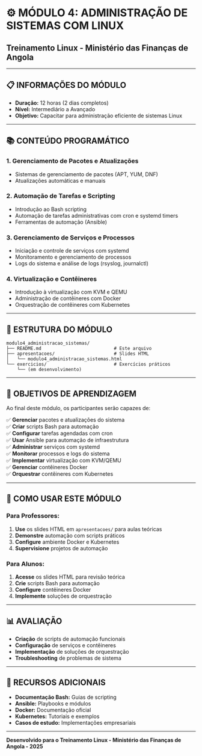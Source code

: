 # ⚙️ MÓDULO 4: ADMINISTRAÇÃO DE SISTEMAS COM LINUX
## Treinamento Linux - Ministério das Finanças de Angola

---

## 📋 **INFORMAÇÕES DO MÓDULO**

- **Duração:** 12 horas (2 dias completos)
- **Nível:** Intermediário a Avançado
- **Objetivo:** Capacitar para administração eficiente de sistemas Linux

---

## 📚 **CONTEÚDO PROGRAMÁTICO**

### **1. Gerenciamento de Pacotes e Atualizações**
- Sistemas de gerenciamento de pacotes (APT, YUM, DNF)
- Atualizações automáticas e manuais

### **2. Automação de Tarefas e Scripting**
- Introdução ao Bash scripting
- Automação de tarefas administrativas com cron e systemd timers
- Ferramentas de automação (Ansible)

### **3. Gerenciamento de Serviços e Processos**
- Iniciação e controle de serviços com systemd
- Monitoramento e gerenciamento de processos
- Logs do sistema e análise de logs (rsyslog, journalctl)

### **4. Virtualização e Contêineres**
- Introdução à virtualização com KVM e QEMU
- Administração de contêineres com Docker
- Orquestração de contêineres com Kubernetes

---

## 📁 **ESTRUTURA DO MÓDULO**

```
modulo4_administracao_sistemas/
├── README.md                           # Este arquivo
├── apresentacoes/                      # Slides HTML
│   └── modulo4_administracao_sistemas.html
└── exercicios/                         # Exercícios práticos
    └── (em desenvolvimento)
```

---

## 🎯 **OBJETIVOS DE APRENDIZAGEM**

Ao final deste módulo, os participantes serão capazes de:

✅ **Gerenciar** pacotes e atualizações do sistema  
✅ **Criar** scripts Bash para automação  
✅ **Configurar** tarefas agendadas com cron  
✅ **Usar** Ansible para automação de infraestrutura  
✅ **Administrar** serviços com systemd  
✅ **Monitorar** processos e logs do sistema  
✅ **Implementar** virtualização com KVM/QEMU  
✅ **Gerenciar** contêineres Docker  
✅ **Orquestrar** contêineres com Kubernetes  

---

## 🚀 **COMO USAR ESTE MÓDULO**

### **Para Professores:**
1. **Use** os slides HTML em `apresentacoes/` para aulas teóricas
2. **Demonstre** automação com scripts práticos
3. **Configure** ambiente Docker e Kubernetes
4. **Supervisione** projetos de automação

### **Para Alunos:**
1. **Acesse** os slides HTML para revisão teórica
2. **Crie** scripts Bash para automação
3. **Configure** contêineres Docker
4. **Implemente** soluções de orquestração

---

## 📊 **AVALIAÇÃO**

- **Criação** de scripts de automação funcionais
- **Configuração** de serviços e contêineres
- **Implementação** de soluções de orquestração
- **Troubleshooting** de problemas de sistema

---

## 🔗 **RECURSOS ADICIONAIS**

- **Documentação Bash:** Guias de scripting
- **Ansible:** Playbooks e módulos
- **Docker:** Documentação oficial
- **Kubernetes:** Tutoriais e exemplos
- **Casos de estudo:** Implementações empresariais

---

**Desenvolvido para o Treinamento Linux - Ministério das Finanças de Angola - 2025**
